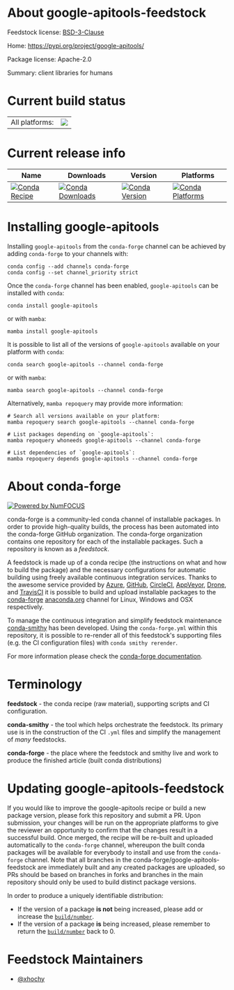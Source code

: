 About google-apitools-feedstock
===============================

Feedstock license: [BSD-3-Clause](https://github.com/conda-forge/google-apitools-feedstock/blob/main/LICENSE.txt)

Home: https://pypi.org/project/google-apitools/

Package license: Apache-2.0

Summary: client libraries for humans

Current build status
====================


<table><tr><td>All platforms:</td>
    <td>
      <a href="https://dev.azure.com/conda-forge/feedstock-builds/_build/latest?definitionId=9607&branchName=main">
        <img src="https://dev.azure.com/conda-forge/feedstock-builds/_apis/build/status/google-apitools-feedstock?branchName=main">
      </a>
    </td>
  </tr>
</table>

Current release info
====================

| Name | Downloads | Version | Platforms |
| --- | --- | --- | --- |
| [![Conda Recipe](https://img.shields.io/badge/recipe-google--apitools-green.svg)](https://anaconda.org/conda-forge/google-apitools) | [![Conda Downloads](https://img.shields.io/conda/dn/conda-forge/google-apitools.svg)](https://anaconda.org/conda-forge/google-apitools) | [![Conda Version](https://img.shields.io/conda/vn/conda-forge/google-apitools.svg)](https://anaconda.org/conda-forge/google-apitools) | [![Conda Platforms](https://img.shields.io/conda/pn/conda-forge/google-apitools.svg)](https://anaconda.org/conda-forge/google-apitools) |

Installing google-apitools
==========================

Installing `google-apitools` from the `conda-forge` channel can be achieved by adding `conda-forge` to your channels with:

```
conda config --add channels conda-forge
conda config --set channel_priority strict
```

Once the `conda-forge` channel has been enabled, `google-apitools` can be installed with `conda`:

```
conda install google-apitools
```

or with `mamba`:

```
mamba install google-apitools
```

It is possible to list all of the versions of `google-apitools` available on your platform with `conda`:

```
conda search google-apitools --channel conda-forge
```

or with `mamba`:

```
mamba search google-apitools --channel conda-forge
```

Alternatively, `mamba repoquery` may provide more information:

```
# Search all versions available on your platform:
mamba repoquery search google-apitools --channel conda-forge

# List packages depending on `google-apitools`:
mamba repoquery whoneeds google-apitools --channel conda-forge

# List dependencies of `google-apitools`:
mamba repoquery depends google-apitools --channel conda-forge
```


About conda-forge
=================

[![Powered by
NumFOCUS](https://img.shields.io/badge/powered%20by-NumFOCUS-orange.svg?style=flat&colorA=E1523D&colorB=007D8A)](https://numfocus.org)

conda-forge is a community-led conda channel of installable packages.
In order to provide high-quality builds, the process has been automated into the
conda-forge GitHub organization. The conda-forge organization contains one repository
for each of the installable packages. Such a repository is known as a *feedstock*.

A feedstock is made up of a conda recipe (the instructions on what and how to build
the package) and the necessary configurations for automatic building using freely
available continuous integration services. Thanks to the awesome service provided by
[Azure](https://azure.microsoft.com/en-us/services/devops/), [GitHub](https://github.com/),
[CircleCI](https://circleci.com/), [AppVeyor](https://www.appveyor.com/),
[Drone](https://cloud.drone.io/welcome), and [TravisCI](https://travis-ci.com/)
it is possible to build and upload installable packages to the
[conda-forge](https://anaconda.org/conda-forge) [anaconda.org](https://anaconda.org/)
channel for Linux, Windows and OSX respectively.

To manage the continuous integration and simplify feedstock maintenance
[conda-smithy](https://github.com/conda-forge/conda-smithy) has been developed.
Using the ``conda-forge.yml`` within this repository, it is possible to re-render all of
this feedstock's supporting files (e.g. the CI configuration files) with ``conda smithy rerender``.

For more information please check the [conda-forge documentation](https://conda-forge.org/docs/).

Terminology
===========

**feedstock** - the conda recipe (raw material), supporting scripts and CI configuration.

**conda-smithy** - the tool which helps orchestrate the feedstock.
                   Its primary use is in the construction of the CI ``.yml`` files
                   and simplify the management of *many* feedstocks.

**conda-forge** - the place where the feedstock and smithy live and work to
                  produce the finished article (built conda distributions)


Updating google-apitools-feedstock
==================================

If you would like to improve the google-apitools recipe or build a new
package version, please fork this repository and submit a PR. Upon submission,
your changes will be run on the appropriate platforms to give the reviewer an
opportunity to confirm that the changes result in a successful build. Once
merged, the recipe will be re-built and uploaded automatically to the
`conda-forge` channel, whereupon the built conda packages will be available for
everybody to install and use from the `conda-forge` channel.
Note that all branches in the conda-forge/google-apitools-feedstock are
immediately built and any created packages are uploaded, so PRs should be based
on branches in forks and branches in the main repository should only be used to
build distinct package versions.

In order to produce a uniquely identifiable distribution:
 * If the version of a package **is not** being increased, please add or increase
   the [``build/number``](https://docs.conda.io/projects/conda-build/en/latest/resources/define-metadata.html#build-number-and-string).
 * If the version of a package **is** being increased, please remember to return
   the [``build/number``](https://docs.conda.io/projects/conda-build/en/latest/resources/define-metadata.html#build-number-and-string)
   back to 0.

Feedstock Maintainers
=====================

* [@xhochy](https://github.com/xhochy/)

